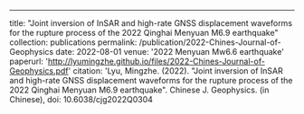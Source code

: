 ---
title: "Joint inversion of InSAR and high-rate GNSS displacement waveforms for the rupture process of the 2022 Qinghai Menyuan M6.9 earthquake"
collection: publications
permalink: /publication/2022-Chines-Journal-of-Geophysics
date: 2022-08-01
venue: '2022 Menyuan Mw6.6 earthquake'
paperurl: 'http://lyumingzhe.github.io/files/2022-Chines-Journal-of-Geophysics.pdf'
citation: 'Lyu, Mingzhe. (2022). "Joint inversion of InSAR and high-rate GNSS displacement waveforms for the rupture process of the 2022 Qinghai Menyuan M6.9 earthquake". Chinese J. Geophysics. (in Chinese), doi: 10.6038/cjg2022Q0304

